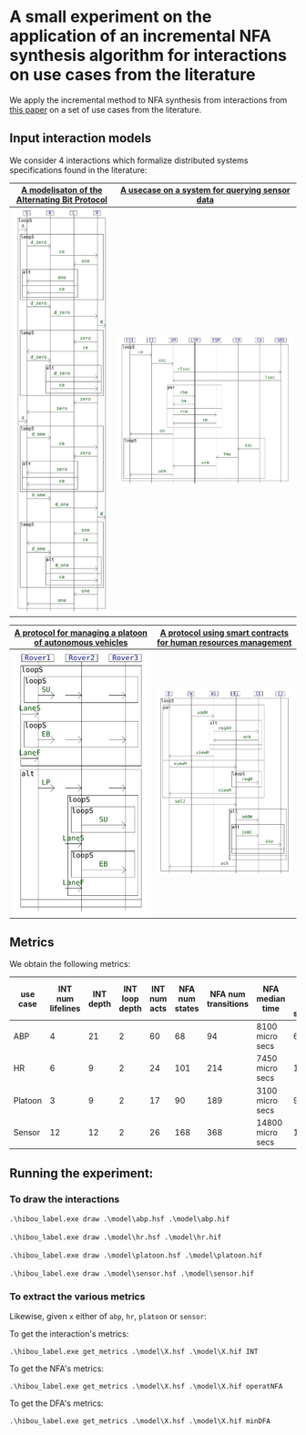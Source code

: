 # A small experiment on the application of an incremental NFA synthesis algorithm for interactions on use cases from the literature

We apply the incremental method to NFA synthesis from interactions from [this paper](https://arxiv.org/abs/2306.02983) on a set of use cases from the literature.




## Input interaction models

We consider 4 interactions which formalize distributed systems specifications found in the literature:



| [A modelisaton of the Alternating Bit Protocol](https://satoss.uni.lu/members/sjouke/papers/MaRe97.pdf) | [A usecase on a system for querying sensor data](https://josis.org/index.php/josis/article/view/38) |
|---------------------------------------------------------------------------------------------------------|-----------------------------------------------------------------------------------------------------|
| <img src="./README_images/abp_repr.png" alt="abp" width="250">                                          | <img src="./README_images/sensor_repr.png" alt="sensor" width="700">                                     | 



| [A protocol for managing a platoon of autonomous vehicles](https://www.sparta.eu/assets/deliverables/SPARTA-D5.1-Assessment-specifications-and-roadmap-PU-M12.pdf) | [A protocol using smart contracts for human resources management](https://ceur-ws.org/Vol-2580/DLT_2020_paper_8.pdf) |
|------------------------------------------------------------------------------------------------------------------|----------------------------------------------------------------------------------------------------|
| <img src="./README_images/platoon_repr.png" alt="platoon" width="500">                                                  | <img src="./README_images/hr_repr.png" alt="HR" width="500">                                  |




## Metrics

We obtain the following metrics:


| use case | INT num lifelines | INT depth | INT loop depth | INT num acts | NFA num states | NFA num transitions | NFA median time  | min DFA num states | min DFA num transitions |
| ---------|-------------------|-----------|----------------|--------------|----------------|---------------------|------------------|--------------------|-------------------------| 
|   ABP    | 4                 | 21        | 2              | 60           | 68             | 94                  | 8100 micro secs  | 64                 | 90                      |
|   HR     | 6                 | 9         | 2              | 24           | 101            | 214                 | 7450 micro secs  | 102                | 215                     |
| Platoon  | 3                 | 9         | 2              | 17           | 90             | 189                 | 3100 micro secs  | 90                 | 189                     |
| Sensor   | 12                | 12        | 2              | 26           | 168            | 368                 | 14800 micro secs | 171                | 373                     |



## Running the experiment:

### To draw the interactions

```
.\hibou_label.exe draw .\model\abp.hsf .\model\abp.hif

.\hibou_label.exe draw .\model\hr.hsf .\model\hr.hif

.\hibou_label.exe draw .\model\platoon.hsf .\model\platoon.hif

.\hibou_label.exe draw .\model\sensor.hsf .\model\sensor.hif
```

### To extract the various metrics

Likewise, given `x` either of `abp`, `hr`, `platoon` or `sensor`:

To get the interaction's metrics:
```
.\hibou_label.exe get_metrics .\model\X.hsf .\model\X.hif INT
```

To get the NFA's metrics:
```
.\hibou_label.exe get_metrics .\model\X.hsf .\model\X.hif operatNFA
```


To get the DFA's metrics:
```
.\hibou_label.exe get_metrics .\model\X.hsf .\model\X.hif minDFA
```